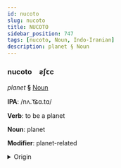 ```yaml
---
id: nucoto
slug: nucoto
title: NUCOTO
sidebar_position: 747
tags: [nucoto, Noun, Indo-Iranian]
description: planet § Noun
---
```


### nucoto&emsp;<span kind="abugida">ƨʃꞇc</span>

*planet* **§** [Noun](../../tags/Noun)

**IPA**: /nʌ.ˈt͡ɕɑ.tɑ/

**Verb**: to be a planet

**Noun**: planet

**Modifier**: planet-related

<details>
    <summary>Origin</summary>
    Punjabi ਨਛੱਤਰ nachattar /naˈt͡ʃʰa.t̪aɾ/<br/>
    <em>Indo-Iranian Language Family</em>
</details>